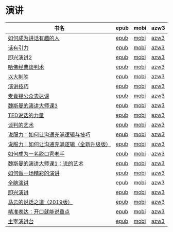 # 演讲

| 书名 | epub | mobi | azw3 |
| --- | --- | --- | --- |
| [如何成为讲话有趣的人](http://ct.dalanmei.com/f/31084289-771231568-63cb85) | [epub](http://ct.dalanmei.com/f/31084289-771231568-63cb85) | [mobi](http://ct.dalanmei.com/f/31084289-771246820-a2d756) | [azw3](http://ct.dalanmei.com/f/31084289-771236515-cff94b) |
| [话有引力](http://ct.dalanmei.com/f/31084289-771232133-af816d) | [epub](http://ct.dalanmei.com/f/31084289-771232133-af816d) | [mobi](http://ct.dalanmei.com/f/31084289-771247201-bec2a3) | [azw3](http://ct.dalanmei.com/f/31084289-771240220-89aadc) |
| [即兴演讲2](http://ct.dalanmei.com/f/31084289-771229944-ef3625) | [epub](http://ct.dalanmei.com/f/31084289-771229944-ef3625) | [mobi](http://ct.dalanmei.com/f/31084289-771241370-92705a) | [azw3](http://ct.dalanmei.com/f/31084289-771233508-ed7f3a) |
| [哈佛经典谈判术](http://ct.dalanmei.com/f/31084289-578840354-da5118) | [epub](http://ct.dalanmei.com/f/31084289-578840354-da5118) | [mobi](http://ct.dalanmei.com/f/31084289-578844267-70c4f3) | [azw3](http://ct.dalanmei.com/f/31084289-578842637-0acb63) |
| [以大制胜](http://ct.dalanmei.com/f/31084289-577377339-de8cf8) | [epub](http://ct.dalanmei.com/f/31084289-577377339-de8cf8) | [mobi](http://ct.dalanmei.com/f/31084289-577383959-ff8745) | [azw3](http://ct.dalanmei.com/f/31084289-577384321-cfda9d) |
| [演讲技巧](http://ct.dalanmei.com/f/31084289-570107636-8ef5e8) | [epub](http://ct.dalanmei.com/f/31084289-570107636-8ef5e8) | [mobi](http://ct.dalanmei.com/f/31084289-570256793-7e3601) | [azw3](http://ct.dalanmei.com/f/31084289-571415274-c5f332) |
| [麦肯锡公众表达课](http://ct.dalanmei.com/f/31084289-571729457-7aa3ce) | [epub](http://ct.dalanmei.com/f/31084289-571729457-7aa3ce) | [mobi](http://ct.dalanmei.com/f/31084289-572080698-cdc9e0) | [azw3](http://ct.dalanmei.com/f/31084289-572108457-c0e23d) |
| [魏斯曼的演讲大师课3](http://ct.dalanmei.com/f/31084289-571712589-2cfea1) | [epub](http://ct.dalanmei.com/f/31084289-571712589-2cfea1) | [mobi](http://ct.dalanmei.com/f/31084289-572114589-b04a25) | [azw3](http://ct.dalanmei.com/f/31084289-572132012-78aafc) |
| [TED说话的力量](http://ct.dalanmei.com/f/31084289-571710763-55e823) | [epub](http://ct.dalanmei.com/f/31084289-571710763-55e823) | [mobi](http://ct.dalanmei.com/f/31084289-572114886-1e51b4) | [azw3](http://ct.dalanmei.com/f/31084289-572134716-65e24e) |
| [谈判的艺术](http://ct.dalanmei.com/f/31084289-571710749-80f1a7) | [epub](http://ct.dalanmei.com/f/31084289-571710749-80f1a7) | [mobi](http://ct.dalanmei.com/f/31084289-572114902-6b1e07) | [azw3](http://ct.dalanmei.com/f/31084289-572134796-85decb) |
| [说服力：如何让沟通充满逻辑与技巧](http://ct.dalanmei.com/f/31084289-571710704-3ca12a) | [epub](http://ct.dalanmei.com/f/31084289-571710704-3ca12a) | [mobi](http://ct.dalanmei.com/f/31084289-572114920-8386e8) | [azw3](http://ct.dalanmei.com/f/31084289-572134952-7f9e23) |
| [说服力：如何让沟通充满逻辑（全新升级版）](http://ct.dalanmei.com/f/31084289-571709877-4548e8) | [epub](http://ct.dalanmei.com/f/31084289-571709877-4548e8) | [mobi](http://ct.dalanmei.com/f/31084289-572115046-a5f6c7) | [azw3](http://ct.dalanmei.com/f/31084289-572135959-2b3414) |
| [如何成为一名脱口秀老手](http://ct.dalanmei.com/f/31084289-571709578-cbf088) | [epub](http://ct.dalanmei.com/f/31084289-571709578-cbf088) | [mobi](http://ct.dalanmei.com/f/31084289-572115110-2cc1fe) | [azw3](http://ct.dalanmei.com/f/31084289-572136245-c06c0a) |
| [魏斯曼的演讲大师课1：说的艺术](http://ct.dalanmei.com/f/31084289-571708873-961eae) | [epub](http://ct.dalanmei.com/f/31084289-571708873-961eae) | [mobi](http://ct.dalanmei.com/f/31084289-572115305-9e1219) | [azw3](http://ct.dalanmei.com/f/31084289-572136940-b66a46) |
| [如何做一场精彩的演讲](http://ct.dalanmei.com/f/31084289-571705886-483b06) | [epub](http://ct.dalanmei.com/f/31084289-571705886-483b06) | [mobi](http://ct.dalanmei.com/f/31084289-572115591-085093) | [azw3](http://ct.dalanmei.com/f/31084289-572138797-ecc62d) |
| [全脑演讲](http://ct.dalanmei.com/f/31084289-571662311-286ced) | [epub](http://ct.dalanmei.com/f/31084289-571662311-286ced) | [mobi](http://ct.dalanmei.com/f/31084289-572116775-0031ac) | [azw3](http://ct.dalanmei.com/f/31084289-572177060-0e754c) |
| [即兴演讲](http://ct.dalanmei.com/f/31084289-571648152-49a559) | [epub](http://ct.dalanmei.com/f/31084289-571648152-49a559) | [mobi](http://ct.dalanmei.com/f/31084289-572120254-b99202) | [azw3](http://ct.dalanmei.com/f/31084289-572180531-66d9b4) |
| [马云的说话之道（2019版）](http://ct.dalanmei.com/f/31084289-571640647-9540a9) | [epub](http://ct.dalanmei.com/f/31084289-571640647-9540a9) | [mobi](http://ct.dalanmei.com/f/31084289-572120577-6b2ccb) | [azw3](http://ct.dalanmei.com/f/31084289-572180940-b322be) |
| [精准表达：开口就能说重点](http://ct.dalanmei.com/f/31084289-571532294-00e7b1) | [epub](http://ct.dalanmei.com/f/31084289-571532294-00e7b1) | [mobi](http://ct.dalanmei.com/f/31084289-571802122-a77345) | [azw3](http://ct.dalanmei.com/f/31084289-571989520-203f3b) |
| [主宰演讲台](http://ct.dalanmei.com/f/31084289-571534732-ab2b9d) | [epub](http://ct.dalanmei.com/f/31084289-571534732-ab2b9d) | [mobi](http://ct.dalanmei.com/f/31084289-571804764-2a3085) | [azw3](http://ct.dalanmei.com/f/31084289-571991234-a9185a) |
